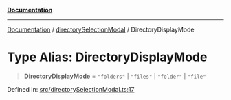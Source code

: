 [**Documentation**](../../README.md)

***

[Documentation](../../README.md) / [directorySelectionModal](../README.md) / DirectoryDisplayMode

# Type Alias: DirectoryDisplayMode

> **DirectoryDisplayMode** = `"folders"` \| `"files"` \| `"folder"` \| `"file"`

Defined in: [src/directorySelectionModal.ts:17](https://github.com/Christian-Me/folder-to-tags-plugin/blob/324c4975948764581637da1ab1e4cb12dc3f447a/src/directorySelectionModal.ts#L17)
